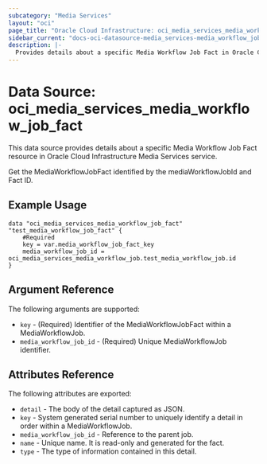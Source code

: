 ```yaml
---
subcategory: "Media Services"
layout: "oci"
page_title: "Oracle Cloud Infrastructure: oci_media_services_media_workflow_job_fact"
sidebar_current: "docs-oci-datasource-media_services-media_workflow_job_fact"
description: |-
  Provides details about a specific Media Workflow Job Fact in Oracle Cloud Infrastructure Media Services service
---
```


# Data Source: oci_media_services_media_workflow_job_fact
This data source provides details about a specific Media Workflow Job Fact resource in Oracle Cloud Infrastructure Media Services service.

Get the MediaWorkflowJobFact identified by the mediaWorkflowJobId and Fact ID.

## Example Usage

```hcl
data "oci_media_services_media_workflow_job_fact" "test_media_workflow_job_fact" {
	#Required
	key = var.media_workflow_job_fact_key
	media_workflow_job_id = oci_media_services_media_workflow_job.test_media_workflow_job.id
}
```

## Argument Reference

The following arguments are supported:

* `key` - (Required) Identifier of the MediaWorkflowJobFact within a MediaWorkflowJob.
* `media_workflow_job_id` - (Required) Unique MediaWorkflowJob identifier.


## Attributes Reference

The following attributes are exported:

* `detail` - The body of the detail captured as JSON.
* `key` - System generated serial number to uniquely identify a detail in order within a MediaWorkflowJob.
* `media_workflow_job_id` - Reference to the parent job.
* `name` - Unique name. It is read-only and generated for the fact.
* `type` - The type of information contained in this detail.

